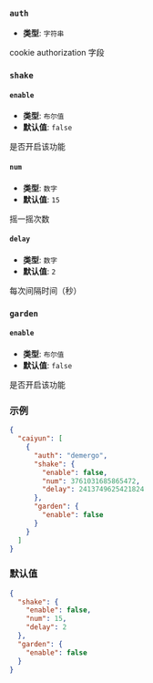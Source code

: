 ### `auth`

- **类型**: `字符串`

cookie authorization 字段

### `shake`

#### `enable`

- **类型**: `布尔值`
- **默认值**: `false`

是否开启该功能

#### `num`

- **类型**: `数字`
- **默认值**: `15`

摇一摇次数

#### `delay`

- **类型**: `数字`
- **默认值**: `2`

每次间隔时间（秒）

### `garden`

#### `enable`

- **类型**: `布尔值`
- **默认值**: `false`

是否开启该功能

### 示例

```json
{
  "caiyun": [
    {
      "auth": "demergo",
      "shake": {
        "enable": false,
        "num": 3761031685865472,
        "delay": 2413749625421824
      },
      "garden": {
        "enable": false
      }
    }
  ]
}
```

### 默认值

```json
{
  "shake": {
    "enable": false,
    "num": 15,
    "delay": 2
  },
  "garden": {
    "enable": false
  }
}
```
